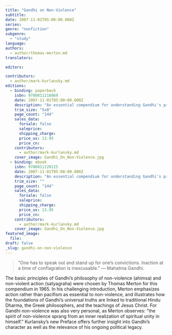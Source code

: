 ```yaml
---
title: "Gandhi on Non-Violence"
subtitle:
date: 2007-11-01T05:00:00.000Z
series:
genre: "nonfiction"
subgenre:
  - "study"
language:
authors:
  - author/thomas-merton.md
translators:

editors:

contributors:
  - author/mark-kurlansky.md
editions:
  - binding: paperback
    isbn: 9780811216869
    date: 2007-11-01T05:00:00.000Z
    description: "An essential compendium for understanding Gandhi's profound legacy "
    trim_size: "5x8"
    page_count: "144"
    sales_data:
      forsale: false
      saleprice:
      shipping_charge:
      price_us: 13.95
      price_cn:
    contributors:
      - author/mark-kurlansky.md
    cover_image: Gandhi_On_Non-Violence.jpg
  - binding: ebook
    isbn: 9780811220125
    date: 2007-11-01T05:00:00.000Z
    description: "An essential compendium for understanding Gandhi's profound legacy "
    trim_size: ""
    page_count: "144"
    sales_data:
      forsale: false
      saleprice:
      shipping_charge:
      price_us: 13.95
      price_cn:
    contributors:
      - author/mark-kurlansky.md
    cover_image: Gandhi_On_Non-Violence.jpg
featured_image:
  file:
draft: false
_slug: gandhi-on-non-violence
---
```


> "One has to speak out and stand up for one’s convictions. Inaction at a time of conflagration is inexcusable." — Mahatma Gandhi.

The basic principles of Gandhi’s philosophy of non-violence (ahimsa) and non-violent action (satyagraha) were chosen by Thomas Merton for this compendium in 1965. In his challenging introduction, Merton emphasizes action rather than pacifism as essential to non-violence, and illustrates how the foundations of Gandhi’s universal truths are linked to traditional Hindu Dharma, the Greek philosophers, and the teachings of Jesus Christ. For Gandhi non-violence was also very personal, as Merton observes: "the spirit of non-violence sprang from an inner realization of spiritual unity in himself." Kurlansky’s new Preface offers further insight into Gandhi’s character as well as the relevance of his ongoing political legacy.

